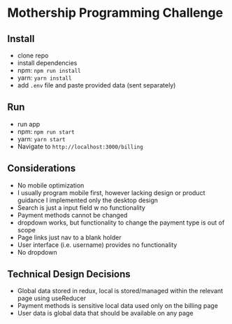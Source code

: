 
# Mothership Programming Challenge

## Install
* clone repo
* install dependencies
 * npm: ```npm run install```
 * yarn: ```yarn install```
* add ```.env``` file and paste provided data (sent separately)

## Run
* run app
 * npm: ```npm run start```
 * yarn: ```yarn start```
* Navigate to ```http://localhost:3000/billing```

## Considerations
* No mobile optimization
 * I usually program mobile first, however lacking design or product guidance I implemented only the desktop design
* Search is just a input field w no functionality
* Payment methods cannot be changed
 * dropdown works, but functionality to change the payment type is out of scope
* Page links just nav to a blank holder
* User interface (i.e. username) provides no functionality
 * No dropdown

## Technical Design Decisions
* Global data stored in redux, local is stored/managed within the relevant page using useReducer
 * Payment methods is sensitive local data used only on the billing page
 * User data is global data that should be available on any page
